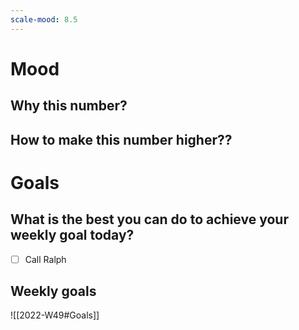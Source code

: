 ```yaml
---
scale-mood: 8.5
---
```

# Mood
## Why this number? 

## How to make this number higher??

# Goals
## What is the best you can do to achieve your weekly goal today?
- [ ] Call Ralph

## Weekly goals
![[2022-W49#Goals]]

